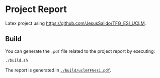 # Project Report

Latex project using https://github.com/JesusSalido/TFG_ESI_UCLM.

## Build

You can generate the `.pdf` file related to the project report by executing:

```bash
./build.sh
```

The report is generated in [`./build/uclmTFGesi.pdf`](./build/uclmTFGesi.pdf).

